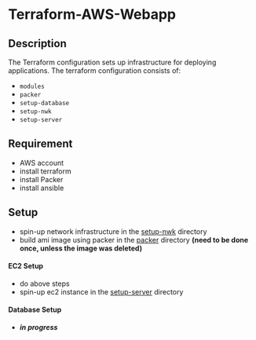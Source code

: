 # Terraform-AWS-Webapp

## Description
The Terraform configuration sets up infrastructure for deploying applications. The terraform configuration consists of:
- `modules`
- `packer`
- `setup-database`
- `setup-nwk`
- `setup-server`

## Requirement
- AWS account
- install terraform
- install Packer
- install ansible

## Setup
- spin-up network infrastructure in the [setup-nwk](./setup-nwk/README.md) directory
- build ami image using packer in the [packer](./packer/README.md) directory **(need to be done once, unless the image was deleted)**

#### EC2 Setup
- do above steps
- spin-up ec2 instance in the [setup-server](./setup-server/README.md) directory

#### Database Setup
- ***in progress***
